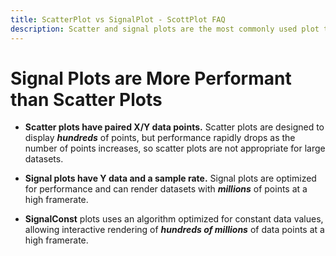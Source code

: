 ```yaml
---
title: ScatterPlot vs SignalPlot - ScottPlot FAQ
description: Scatter and signal plots are the most commonly used plot types, so ensure you understand the pros and cons of each
---
```


# Signal Plots are More Performant than Scatter Plots

* **Scatter plots have paired X/Y data points.** Scatter plots are designed to display ***hundreds*** of points, but performance rapidly drops as the number of points increases, so scatter plots are not appropriate for large datasets.

* **Signal plots have Y data and a sample rate.** Signal plots are optimized for performance and can render datasets with ***millions*** of points at a high framerate.

* **SignalConst** plots uses an algorithm optimized for constant data values, allowing interactive rendering of ***hundreds of millions*** of data points at a high framerate.
